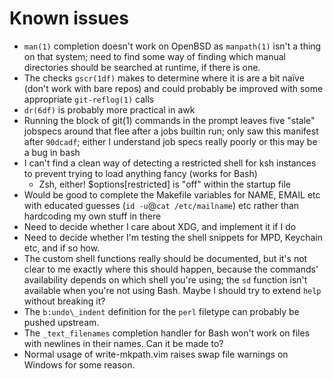 Known issues
============

* `man(1)` completion doesn't work on OpenBSD as `manpath(1)` isn't a thing on
  that system; need to find some way of finding which manual directories should
  be searched at runtime, if there is one.
* The checks `gscr(1df)` makes to determine where it is are a bit naïve (don't
  work with bare repos) and could probably be improved with some appropriate
  `git-reflog(1)` calls
* `dr(6df)` is probably more practical in awk
* Running the block of git(1) commands in the prompt leaves five "stale"
  jobspecs around that flee after a jobs builtin run; only saw this manifest
  after `90dcadf`; either I understand job specs really poorly or this may be a
  bug in bash
* I can't find a clean way of detecting a restricted shell for ksh instances to
  prevent trying to load anything fancy (works for Bash)
    * Zsh, either! $options[restricted] is "off" within the startup file
* Would be good to complete the Makefile variables for NAME, EMAIL etc with
  educated guesses (`id -u`@`cat /etc/mailname`) etc rather than hardcoding my
  own stuff in there
* Need to decide whether I care about XDG, and implement it if I do
* Need to decide whether I'm testing the shell snippets for MPD, Keychain etc,
  and if so how.
* The custom shell functions really should be documented, but it's not clear to
  me exactly where this should happen, because the commands' availability
  depends on which shell you're using; the `sd` function isn't available when
  you're not using Bash. Maybe I should try to extend `help` without breaking
  it?
* The `b:undo\_indent` definition for the `perl` filetype can probably be
  pushed upstream.
* The `_text_filenames` completion handler for Bash won't work on files with
  newlines in their names. Can it be made to?
* Normal usage of write-mkpath.vim raises swap file warnings on Windows for
  some reason.
